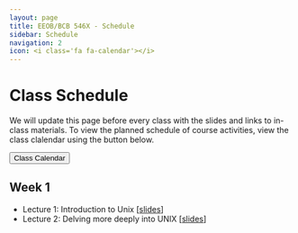 ```yaml
---
layout: page
title: EEOB/BCB 546X - Schedule
sidebar: Schedule
navigation: 2
icon: <i class='fa fa-calendar'></i> 
---
```


# Class Schedule

We will update this page before every class with the slides and links to in-class materials. To view the planned schedule of course activities, view the class clalendar using the button below.

<a href="https://docs.google.com/spreadsheets/d/1H54ZcrBIUA7WJbbxK7UEwFwFSNZjG-ZJSM0Gs5nR0Uw/edit?usp=sharing"><button type="button" class="btn btn-primary">Class Calendar</button></a>

## Week 1

* Lecture 1: Introduction to Unix [[slides](slides/Week1_Lecture1.pdf)]
* Lecture 2: Delving more deeply into UNIX [[slides](slides/lecture_25Aug-MBH.html)]
